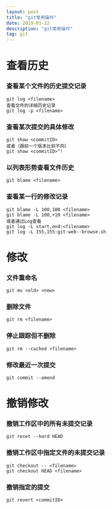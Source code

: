 ```yaml
---
layout: post
title: "git常用操作"
date: 2019-01-22
description: "git常用操作"
tag: git
---
```


# 查看历史
### 查看某个文件的历史提交记录
```
git log <filename>
查看文件的详细历史记录
git log -p <filename>
```
### 查看某次提交的具体修改
```
git show <commitID>
或者（跟前一个版本比较不同）
git show <commitID>^!
```
### 以列表形势查看文件历史
```
git blame <filename>
```
### 查看某一行的修改记录
```
git blame -L 100,100 <filename>
git blame -L 100,+10 <filename>
或者通过Log查看
git log -L start,end:<filename>
git log -L 155,155:git-web--browse.sh
```
# 修改
### 文件重命名
```
git mv <old> <new>
```
### 删除文件
```
git rm <filename>
```
### 停止跟踪但不删除
```
git rm --cached <filename>
```
### 修改最近一次提交
```
git commit --amend
```
# 撤销修改
### 撤销工作区中的所有未提交记录
```
git reset --hard HEAD
```
### 撤销工作区中指定文件的未提交记录
```
git checkout -- <filename>
git checkout HEAD <filename>
```
### 撤销指定的提交
```
git revert <commitID>
```

